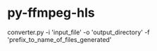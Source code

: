 # py-ffmpeg-hls

converter.py -i 'input_file' -o 'output_directory' -f 'prefix_to_name_of_files_generated'